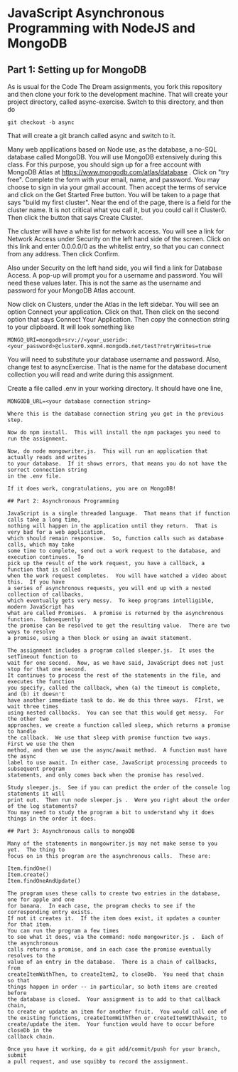 # JavaScript Asynchronous Programming with NodeJS and MongoDB

## Part 1: Setting up for MongoDB

As is usual for the Code The Dream assignments, you fork this repository and then clone your
fork to the development machine.  That will create your project directory, called async-exercise.
Switch to this directory, and then do

```
git checkout -b async
```

That will create a git branch called async and switch to it.

Many web appllications based on Node use, as the database, a no-SQL database called MongoDB.
You will use MongoDB extensively during this class.  For this purpose, you should sign up for
a free account with MongoDB Atlas at https://www.mongodb.com/atlas/database .  Click on "try free".
Complete the form with your email, name, and password.  You may choose to sign in via your gmail
account.  Then accept the terms of service and click on the Get Started Free button. You will be
taken to a page that says "build my first cluster".  Near the end of the page, there is a field
for the cluster name.  It is not critical what you call it, but you could call it Cluster0.
Then click the button that says Create Cluster.

The cluster will have a white list for network access.  You will see a link for Network Access
under Security on the left hand side of the screen.  Click on this link and enter 0.0.0.0/0
as the whitelist entry, so that you can connect from any address.  Then click Confirm.

Also under Security on the left hand side, you will find a link for Database Access.  A pop-up
will prompt you for a username and password. You will need these values later.  This is not
the same as the username and password for your MongoDB Atlas account.

Now click on Clusters, under the Atlas in the left sidebar. You will see an option Connect your
application.  Click on that.  Then click on the second option that says Connect Your Application.
Then copy the connection string to your clipboard.  It will look something like

```
MONGO_URI=mongodb+srv://<your_userid>:<your_password>@cluster0.xqmn4.mongodb.net/test?retryWrites=true

```
You will need to substitute your database username and password.  Also, change test to asyncExercise.
That is the name for the database document collection you will read and write during this 
assignment.

Create a file called .env in your working directory.  It should have one line,

```
MONGODB_URL=<your database connection string>

Where this is the database connection string you got in the previous step.

Now do npm install.  This will install the npm packages you need to run the assignment.

Now, do node mongowriter.js.  This will run an application that actually reads and writes
to your database.  If it shows errors, that means you do not have the sorrect connection string
in the .env file.

If it does work, congratulations, you are on MongoDB!

## Part 2: Asynchronous Programming

JavaScript is a single threaded language.  That means that if function calls take a long time,
nothing will happen in the application until they return.  That is very bad for a web application,
which should remain responsive.  So, function calls such as database calls, which may take
some time to complete, send out a work request to the database, and execution continues.  To
pick up the result of the work request, you have a callback, a function that is called
when the work request completes.  You will have watched a video about this.  If you have
a series of asynchronous requests, you will end up with a nested collection of callbacks,
which eventually gets very messy.  To keep programs intelligible, modern JavaScript has
what are called Promises.  A promise is returned by the asynchronous function.  Subsequently
the promise can be resolved to get the resulting value.  There are two ways to resolve
a promise, using a then block or using an await statement.

The assignment includes a program called sleeper.js.  It uses the setTimeout function to 
wait for one second.  Now, as we have said, JavaScript does not just stop for that one second.
It continues to process the rest of the statements in the file, and executes the function
you specify, called the callback, when (a) the timeout is complete, and (b) it doesn't
have another immediate task to do. We do this three ways.  FIrst, we wait three times
using nested callbacks.  You can see that this would get messy.  For the other two
approaches, we create a function called sleep, which returns a promise to handle
the callback.  We use that sleep with promise function two ways.  First we use the then
method, and then we use the async/await method.  A function must have the async
label to use await. In either case, JavaScript processing proceeds to subsequent program
statements, and only comes back when the promise has resolved.

Study sleeper.js.  See if you can predict the order of the console log statements it will
print out.  Then run node sleeper.js .  Were you right about the order of the log statements?
You may need to study the program a bit to understand why it does things in the order it does.

## Part 3: Asynchronous calls to mongoDB

Many of the statements in mongowriter.js may not make sense to you yet.  The thing to
focus on in this program are the asynchronous calls.  These are:  

Item.findOne()  
Item.create()  
Item.findOneAndUpdate()  

The program uses these calls to create two entries in the database, one for apple and one
for banana.  In each case, the program checks to see if the corresponding entry exists.
If not it creates it.  If the item does exist, it updates a counter for that item.  
You can run the program a few times
to see what it does, via the command: node mongowriter.js .  Each of the asynchronous
calls returns a promise, and in each case the promise eventually resolves to the
value of an entry in the database.  There is a chain of callbacks, from
createItemWithThen, to createItem2, to closeDb.  You need that chain so that
things happen in order -- in particular, so both items are created before
the database is closed.  Your assignment is to add to that callback chain,
to create or update an item for another fruit.  You would call one of 
the existing functions, createItemWithThen or createItemWIthAwait, to
create/update the item.  Your function would have to occur before closeDb in the
callback chain.

Once you have it working, do a git add/commit/push for your branch, submit
a pull request, and use squibby to record the assignment.
